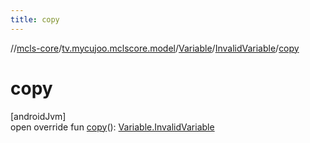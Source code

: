 ```yaml
---
title: copy
---
```

//[mcls-core](../../../../index.html)/[tv.mycujoo.mclscore.model](../../index.html)/[Variable](../index.html)/[InvalidVariable](index.html)/[copy](copy.html)



# copy



[androidJvm]\
open override fun [copy](copy.html)(): [Variable.InvalidVariable](index.html)




